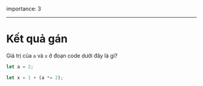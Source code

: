 importance: 3

---

# Kết quả gán

Giá trị của `a` và `x` ở đoạn code dưới đây là gì?

```js
let a = 2;

let x = 1 + (a *= 2);
```
